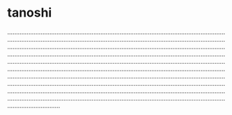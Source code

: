 # tanoshi
......................................................................................................................................................................................................................................................................................................................................................................................................................................................................................................................................................................................................................................................................................................................................................................................................................................................................................................................................................................................................................................................................................................................................................................................................................................................................................................................